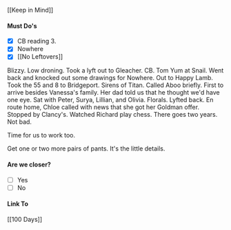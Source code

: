[[Keep in Mind]]
#### Must Do's
- [x] CB reading 3.
- [x] Nowhere
- [x] [[No Leftovers]]

Blizzy. Low droning. Took a lyft out to Gleacher. CB. Tom Yum at Snail. Went back and knocked out some drawings for Nowhere. Out to Happy Lamb. Took the 55 and 8 to Bridgeport. Sirens of Titan. Called Aboo briefly. First to arrive besides Vanessa's family. Her dad told us that he thought we'd have one eye. Sat with Peter, Surya, Lillian, and Olivia. Florals. Lyfted back. En route home, Chloe called with news that she got her Goldman offer. Stopped by Clancy's. Watched Richard play chess. There goes two years. Not bad.

Time for us to work too.

Get one or two more pairs of pants. 
It's the little details.
#### Are we closer?
- [ ] Yes
- [ ] No
#### Link To
[[100 Days]]
